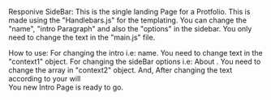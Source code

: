Responive SideBar: 
                 This is the single landing Page for a Protfolio. This is made using the "Handlebars.js" for the templating.
                 You can change the "name", "intro Paragraph" and also the "options" in the sidebar. 
                 You only need to change the text in the "main.js" file. 
                 
How to use:
          For changing the intro i.e: name. You need to change text in the "context1" object. 
          For changing the sideBar options i.e: About . You need to change the array in "context2" object.
          And, After changing the text according to your will       
          You new Intro Page is ready to go.     
